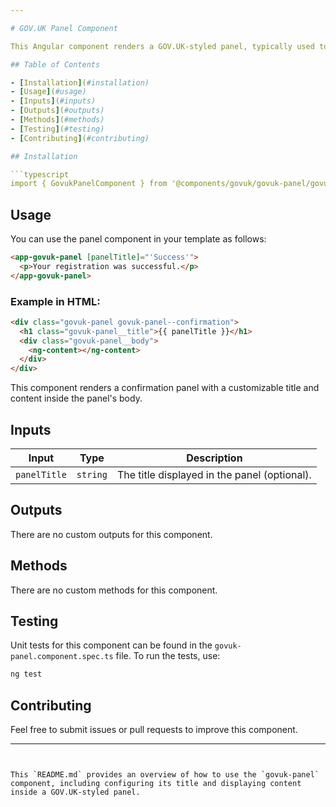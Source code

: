 ```yaml
---

# GOV.UK Panel Component

This Angular component renders a GOV.UK-styled panel, typically used to display important messages or confirmation details in a prominent way.

## Table of Contents

- [Installation](#installation)
- [Usage](#usage)
- [Inputs](#inputs)
- [Outputs](#outputs)
- [Methods](#methods)
- [Testing](#testing)
- [Contributing](#contributing)

## Installation

```typescript
import { GovukPanelComponent } from '@components/govuk/govuk-panel/govuk-panel.component';
```

## Usage

You can use the panel component in your template as follows:

```html
<app-govuk-panel [panelTitle]="'Success'">
  <p>Your registration was successful.</p>
</app-govuk-panel>
```

### Example in HTML:

```html
<div class="govuk-panel govuk-panel--confirmation">
  <h1 class="govuk-panel__title">{{ panelTitle }}</h1>
  <div class="govuk-panel__body">
    <ng-content></ng-content>
  </div>
</div>
```

This component renders a confirmation panel with a customizable title and content inside the panel's body.

## Inputs

| Input        | Type     | Description                                  |
| ------------ | -------- | -------------------------------------------- |
| `panelTitle` | `string` | The title displayed in the panel (optional). |

## Outputs

There are no custom outputs for this component.

## Methods

There are no custom methods for this component.

## Testing

Unit tests for this component can be found in the `govuk-panel.component.spec.ts` file. To run the tests, use:

```bash
ng test
```

## Contributing

Feel free to submit issues or pull requests to improve this component.

---
```


This `README.md` provides an overview of how to use the `govuk-panel` component, including configuring its title and displaying content inside a GOV.UK-styled panel.
